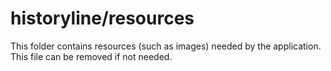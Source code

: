 # historyline/resources

This folder contains resources (such as images) needed by the application. This file can
be removed if not needed.
